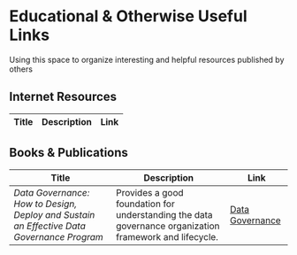 # Educational & Otherwise Useful Links

<p>Using this space to organize interesting and helpful resources published by others</p>

## Internet Resources
|Title  |Description  |Link |
|---    |---          |---  |


## Books & Publications
|Title  |Description  |Link |
|---    |---          |---  |
|*Data Governance: How to Design, Deploy and Sustain an Effective Data Governance Program*|Provides a good foundation for understanding the data governance organization framework and lifecycle.|[Data Governance](https://www.amazon.com/Data-Governance-Effective-Kaufmann-Intelligence/dp/0124158293)|
